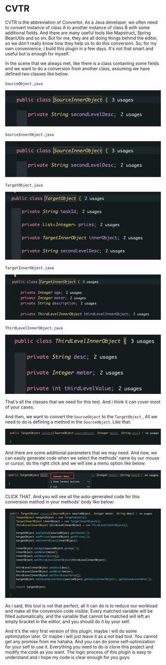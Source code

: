 # CVTR

CVTR is the abbreviation of Convertor. As a Java developer, we often need to convert instance of class A to another instance of class B with some additional fields.
And there are many useful tools like Mapstruct, Spring BeanUtils and so on. But for me, they are all doing things behind the editor, so we don't really know how they
help us to do this conversion. So, for my own convenience, i build this plugin in a few days. It's not that smart and useful but is enough for myself.

In the scene that we always met, like there is a class containing some fields and we want to do a conversion from another class, assuming we have defined two classes like below:

`SourceObject.java`

![SourceObject Definition](https://github.com/lixn0726/cvtr/blob/master/img/SourceInnerObject.png)

`SourceInnerObject.java`

![SourceInnerObject Definition](https://github.com/lixn0726/cvtr/blob/master/img/SourceInnerObject.png)

`TargetObject.java`

![TargetObject Definition](https://github.com/lixn0726/cvtr/blob/master/img/TargetObject.png)

`TargetInnerObject.java`

![TargetInnerObject Definition](https://github.com/lixn0726/cvtr/blob/master/img/TargetInnerObject.png)

`ThirdLevelInnerObject.java`

![ThirdLevelInnerObject Definition](https://github.com/lixn0726/cvtr/blob/master/img/ThirdLevelInnerObject.png)

That's all the classes that we need for this test. And i think it can cover most of your cases.

And then, we want to convert the `SourceObject` to the `TargetObject` , All we need to do is defining a method in the `SourceObject`. Like that:

![raw-method](https://github.com/lixn0726/cvtr/blob/master/img/raw-method.png)

And there are some additional parameters that we may need. And now, we can easily generate code when we select the methods' name by our mouse or cursor, do the right click and we will see a menu option like below:

![click method](https://github.com/lixn0726/cvtr/blob/master/img/click.png)

CLICK THAT. And you will see all the auto-generated code for this conversion method in your methods' body like below:

![convert result](https://github.com/lixn0726/cvtr/blob/master/img/convert.png)

As i said, this tool is not that perfect, all it can do is to reduce our workload and make all the conversion code visible. Every matched variable will be filled automatically, and the variable that cannot be matched will left an empty bracket in the editor, and you should do it by your self.

And it's the very first version of this plugin, maybe i will do some optimization later. Or maybe i will just leave it as a not bad tool. You cannot get any promise from me hahaha. And you can do some self-optimization for your self to use it. Everything you need to do is clone this project and modify the code as you want. The logic process of this plugin is easy to understand and i hope my code is clear enough for you guys.

